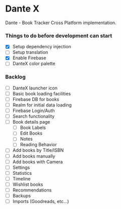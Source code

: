 # Dante X

Dante - Book Tracker Cross Platform implementation.

### Things to do before development can start
- [x] Setup dependency injection
- [ ] Setup translation
- [x] Enable Firebase
- [ ] DanteX color palette

### Backlog
- [ ] DanteX launcher icon
- [ ] Basic book loading facilities
- [ ] Firebase DB for books
- [ ] Realm for initial data loading
- [ ] Firebase Login/Auth
- [ ] Search functionality
- [ ] Book details page
  - [ ] Book Labels
  - [ ] Edit Books
  - [ ] Notes
  - [ ] Reading Behavior
- [ ] Add books by Title/ISBN
- [ ] Add books manually
- [ ] Add books with Camera
- [ ] Settings
- [ ] Statistics
- [ ] Timeline
- [ ] Wishlist books
- [ ] Recommendations
- [ ] Backups
- [ ] Imports (Goodreads, etc...)